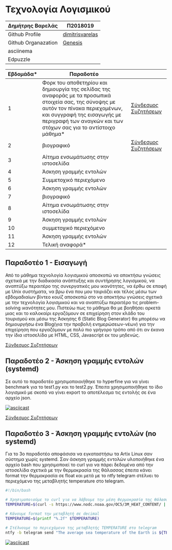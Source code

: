 # Τεχνολογία Λογισμικού 
| Δημήτρης Βαρελάς | Π2018019 |
| ----------- | ----------- |
| Github Profile | [dimitrisvarelas](https://github.com/dimitrisvarelas/) |
| Github Organazation| [Genesis](https://github.com/Genesis-The-Beginning)|
| asciinema | |
| Edpuzzle | |

| Εβδομάδα* | Παραδοτέο | |
| --- | --- | --- |
| 1 | Φορκ του αποθετηρίου και δημιουργία της σελίδας της αναφοράς με τα προσωπικά στοιχεία σας, της σύνοψης με αυτόν τον πίνακα περιεχομένων, και συγγραφή της εισαγωγής με περιγραφή των αναγκών και των στόχων σας για το αντίστοιχο μάθημα* |[Σύνδεσμος Συζητήσεων](https://github.com/courses-ionio/sw/discussions/1139) |
| 2 | βιογραφικό | [Σύνδεσμος Συζητήσεων](https://github.com/courses-ionio/sw/discussions/1244)|
| 3 | Αίτημα ενσωμάτωσης στην ιστοσελίδα | |
| 4 | Άσκηση γραμμής εντολών | |
| 5 | Συμμετοχικό περιεχόμενο | |
| 6 | Άσκηση γραμμής εντολών | |
| 7 | βιογραφικό | |
| 8 | Αίτημα ενσωμάτωσης στην ιστοσελίδα | |
| 9 | Άσκηση γραμμής εντολών | |
| 10 | συμμετοχικό περιεχόμενο | |
| 11 | Άσκηση γραμμής εντολών | |
| 12 | Τελική αναφορά* | |




## Παραδοτέο 1 - Εισαγωγή
Από το μάθημα τεχνολογία λογισμικού αποσκοπώ να αποκτήσω γνώσεις σχετικά με την διαδικασία ανάπτυξης και συντήρησης λογισμικού, να αναπτύξω περαιτέρο της συνεργατικές μου ικανότητες, να έρθω σε επαφή με Unix συστήματα, να βρω ένα που μου ταιριάζει και τέλος μέσω των εβδομαδιαίων βίντεο κουίζ αποσκοπώ στο να αποκτήσω γνώσεις σχετικά με την τεχνολογία λογισμικού και να αναπτύξω περαιτέρο τις problem-solving ικανότητες μου. Πιστεύω πως το μάθημα θα με βοηθήσει αρκετά  μιας και το καλοκαίρι εργαζόμουν σε επιχείρηση στον κλάδο του τουρισμού και μέσω της Άσκησης 6 (Static Blog Generator) θα μπορέσω να δημιουργήσω ένα Blog(για την προβολή ενημερώσεων-νέων) για την επιχείρηση που εργαζόμουν με πολύ πιο γρήγορο τρόπο από ότι αν έκανα την ίδια ιστοσελίδα με HTML, CSS, Javascript εκ του μηδενώς.

[Σύνδεσμος Συζητήσεων](https://github.com/courses-ionio/sw/discussions/1139)

## Παραδοτέο 2 - Άσκηση γραμμής εντολών (systemd)
Σε αυτό το παραδοτέο χρησιμοποιοιήθηκε το hyperfine για να γίνει benchmark για το test1.py και το test2.py. Έπειτα χρησιμοποιήθηκε το ίδιο λογισμικό με σκοπό να γίνει export το αποτέλεσμα τις εντολής σε ένα αρχείο json.

[![asciicast](https://asciinema.org/a/9LGfqS8NkLGI7nK8Rua4TGhrx.svg)](https://asciinema.org/a/9LGfqS8NkLGI7nK8Rua4TGhrx)

[Σύνδεσμος Συζητήσεων](https://github.com/courses-ionio/sw/discussions/1244)

## Παραδοτέο 3 - Άσκηση γραμμής εντολών (no systemd)
Για το 3ο παραδοτέο αποφάσισα να εγκαταστήσω τα Artix Linux σαν σύστημα χωρίς systemd.
Σαν άσκηση γραμμής εντολών υλοποιήθηκε ένα αρχείο bash που χρησιμοποιεί το curl για να πάρει δεδομένα από την ιστοσελίδα σχετικά με την θερμοκρασία της θάλασσας έπειτα κάνει format την θερμοκρασία σε float και μετά με το ntfy telegram στέλνει το περιεχόμενο της μεταβλητής temperature στο telegram.
```bash
#!/bin/bash

# Χρησιμοποιούμε το curl για να λάβουμε την μέση θερμοκρασία της θάλασσας από το noaa.gov 
TEMPERATURE=$(curl -s https://www.nodc.noaa.gov/OC5/3M_HEAT_CONTENT/ | grep -oP 'Average.*?thermosteric' | grep -oP '\d+\.\d+')

# Κάνουμε format την μεταβλητή σε decimal
TEMPERATURE=$(printf "%.2f" $TEMPERATURE)

# Στέλνουμε το περιεχόμενο της μεταβλητής TEMPERATURE στο telegram
ntfy -b telegram send "The average sea temperature of the Earth is ${TEMPERATURE}°C"
```
[![asciicast](https://asciinema.org/a/SDFy2MBtNvWpQThLJf64A75Oj.svg)](https://asciinema.org/a/SDFy2MBtNvWpQThLJf64A75Oj)
